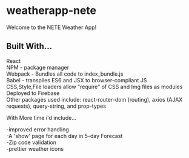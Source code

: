 # weatherapp-nete
Welcome to the NETE Weather App!

## Built With...
React <br />
NPM - package manager <br />
Webpack - Bundles all code to index_bundle.js <br />
Babel - transpiles ES6 and JSX to browser-compliant JS  <br />
CSS,Style,File loaders allow "require" of CSS and Img files as modules <br />
Deployed to Firebase <br />
Other packages used include: react-router-dom (routing), axios (AJAX requests), query-string, and prop-types <br />

With More time i'd include... <br />

-improved error handling <br />
-A 'show' page for each day in 5-day Forecast<br />
-Zip code validation<br />
-prettier weather icons<br />
